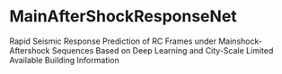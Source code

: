 # MainAfterShockResponseNet
Rapid Seismic Response Prediction of RC Frames under Mainshock-Aftershock Sequences Based on Deep Learning and City-Scale Limited Available Building Information
